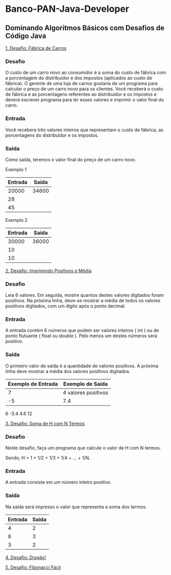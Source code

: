 # Banco-PAN-Java-Developer
## Dominando Algoritmos Básicos com Desafios de Código Java 
      
[1. Desafio: Fábrica de Carros](https://github.com/w3helton/Banco-PAN-Java-Developer/blob/c400668b0a6eab40462d0b44b245fc51743e38b3/Desafio:%20F%C3%A1brica%20de%20Carros/Desafio:%20F%C3%A1brica%20de%20Carros)

### Desafio
O custo de um carro novo ao consumidor é a soma do custo de fábrica com a porcentagem do distribuidor e dos impostos (aplicados ao custo de fábrica). O gerente de uma loja de carros gostaria de um programa para calcular o preço de um carro novo para os clientes. Você receberá o custo de fábrica e as porcentagens referentes ao distribuidor e os impostos e deverá escrever programa para ler esses valores e imprimir o valor final do carro.

### Entrada
Você recebera três valores inteiros que representam o custo de fábrica, as porcentagens do distribuidor e os impostos.

### Saída
Como saída, teremos o valor final do preço de um carro novo.

Exemplo 1

|Entrada|	Saída |
|-------|---------|
|20000  |  34600  |
|28     |         |
|45	  |         |
 

Exemplo 2

|Entrada|	Saída |
|-------|---------|
|30000  | 36000   |
|10     |         |
|10	  |         |

[2. Desafio: Imprimindo Positivos e Média](https://github.com/w3helton/Banco-PAN-Java-Developer/blob/1b681958ba110dd0ac3bf13ce6fe5fb33661eaab/Desafio:%20Imprimindo%20Positivos%20e%20M%C3%A9dia/Desafio:%20Imprimindo%20Positivos%20e%20M%C3%A9dia)
    
### Desafio

Leia 6 valores. Em seguida, mostre quantos destes valores digitados foram positivos. Na próxima linha, deve-se mostrar a média de todos os valores positivos digitados, com um dígito após o ponto decimal.

### Entrada
A entrada contém 6 números que podem ser valores inteiros ( int ) ou de ponto flutuante ( float ou double ). Pelo menos um destes números será positivo.

### Saída
O primeiro valor de saída é a quantidade de valores positivos. A próxima linha deve mostrar a média dos valores positivos digitados.

|Exemplo de Entrada|	Exemplo de Saída|
|------------------|--------------------|
|7                  | 4 valores positivos|
|-5                 |   7.4
6
-3.4
4.6
12



[3. Desafio: Soma de H com N Termos](#3-#Desafio-Soma-de-H-com-N-Termos)

### Desafio
Neste desafio, faça um programa que calcule o valor de H com N termos. 

Sendo, H = 1 + 1/2 + 1/3 + 1/4 + ... + 1/N. 

### Entrada 
A entrada consiste em um número inteiro positivo. 

### Saída 
Na saída será impresso o valor que representa a soma dos termos.

|Entrada|	Saída |
|-------|---------|
|   4   |    2    |
|   8   |    3    |
|   3	  |    2    |
[4. Desafio: Dragão!](#4-#Desafio-Dragão!)

[5. Desafio: Fibonacci Fácil](#5-#Desafio-Fibonacci-Fácil)
